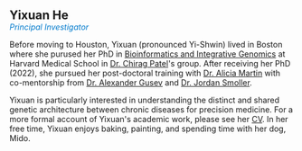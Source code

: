 **<span style="font-size: 1.5em;">Yixuan He</span>**  
<span style="color: #007acc;"><i>Principal Investigator</i></span> 

Before moving to Houston, Yixuan (pronounced Yi-Shwin) lived in Boston where she purused her PhD in [Bioinformatics and Integrative Genomics](https://dbmi.hms.harvard.edu/education/phd-program/big-phd-track) at Harvard Medical School in [Dr. Chirag Patel](https://www.chiragjpgroup.org/)'s group. After receiving her PhD (2022), she pursued her post-doctoral training with [Dr. Alicia Martin](https://armartinlab.com/) with co-mentorship from [Dr. Alexander Gusev](http://gusevlab.org/) and [Dr. Jordan Smoller](https://smollerlab.org/).

Yixuan is particularly interested in understanding the distinct and shared genetic architecture between chronic diseases for precision medicine. For a more formal account of Yixuan's academic work, please see her [CV](/assets/pdf/CV_Yixuan.pdf). In her free time, Yixuan enjoys baking, painting, and spending time with her dog, Mido.

